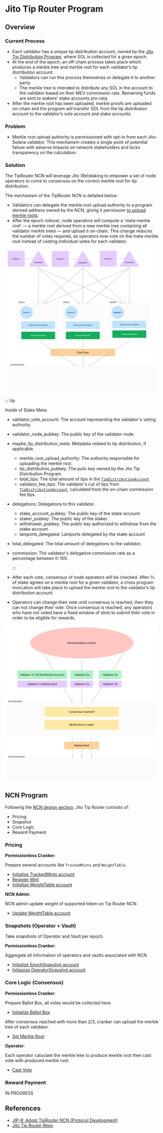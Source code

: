 # Jito Tip Router Program

## Overview

### Current Process

- Each validator has a unique tip distribution account, owned by the [Jito Tip Distribution Program], where SOL is collected for a given epoch.
- At the end of the epoch, an off-chain process takes place which produces a merkle tree and merkle root for each validator’s tip distribution account. 
    - Validators can run this process themselves or delegate it to another party.
    - The merkle tree is intended to distribute any SOL in the account to the validator based on their MEV commission rate. Remaining funds are sent to stakers’ stake accounts pro-rata.
- After the merkle root has been uploaded, merkle proofs are uploaded on-chain and the program will transfer SOL from the tip distribution account to the validator’s vote account and stake accounts. 

### Problem

- Merkle root upload authority is permissioned with opt-in from each Jito-Solana validator. This mechanism creates a single point of potential failure with adverse impacts on network stakeholders and lacks transparency on the calculation.

### Solution

The TipRouter NCN will leverage Jito (Re)staking to empower a set of node operators to come to consensus on the correct merkle root for tip distribution.

The mechanism of the TipRouter NCN is detailed below:

- Validators can delegate the merkle root upload authority to a program derived address owned by the NCN, giving it permission [to upload merkle roots].
- After the epoch rollover, node operators will compute a 'meta merkle root' — a merkle root derived from a new merkle tree containing all validator merkle trees — and upload it on-chain. This change reduces the number of votes required, as operators now vote on the meta merkle root instead of casting individual votes for each validator.

![](./images/cast_vote.png)

::: tip

Inside of Stake Meta:

- validator_vote_account: The account representing the validator's voting authority.
- validator_node_pubkey: The public key of the validator node.
- maybe_tip_distribution_meta: Metadata related to tip distribution, if applicable.
    - merkle_root_upload_authority: The authority responsible for uploading the merkle root.
    - tip_distribution_pubkey: The pulic key owned by the Jito Tip Distribution Program.
    - total_tips: The total amount of tips in the [`TipDistributionAccount`]
    - validator_fee_bps: The validator's cut of tips from [`TipDistributionAccount`], calculated from the on-chain commission fee bps.
- delegations: Delegations to this validator.
    - stake_account_pubkey: The public key of the stake account.
    - staker_pubkey: The public key of the staker.
    - withdrawer_pubkey: The public key authorized to withdraw from the stake account.
    - lamports_delegated: Lamports delegated by the stake account
- total_delegated: The total amount of delegations to the validator.
- commission: The validator's delegation commission rate as a percentage between 0-100.

  :::

- After each vote, consensus of node operators will be checked. After ⅔ of stake agrees on a merkle root for a given validator, a cross program invocation will take place to upload the merkle root to the validator’s tip distribution account.
- Operators can change their vote until consensus is reached, then they can not change their vote. Once consensus is reached, any operators who have not voted have a fixed window of slots to submit their vote in order to be eligible for rewards.

![](./images/upload.png)

[Jito Tip Distribution Program]: https://github.com/jito-foundation/jito-programs/blob/master/mev-programs/programs/tip-distribution/src/lib.rs
[to upload merkle roots]: https://github.com/jito-foundation/jito-tip-router/blob/022fee74773170b76d1f8aad8c8edc71fd387e05/program/src/set_merkle_root.rs#L61-L80
[`TipDistributionAccount`]: https://github.com/jito-foundation/jito-programs/blob/6bf84c19db9208a16e226074c666c965f5429d88/mev-programs/programs/tip-distribution/src/state.rs#L29-L54

## NCN Program

Following the [NCN design section], Jito Tip Router consists of:

- Pricing
- Snapshot
- Core Logic
- Reward Payment


[NCN design section]: /guide/ncn-design.md

### Pricing

**Permissionless Cranker**:

Prepare several accounts like `TrackedMints` and `WeightTable`.

- [Initialize TrackedMints account](https://github.com/jito-foundation/jito-tip-router/blob/master/program/src/initialize_tracked_mints.rs)
- [Register Mint](https://github.com/jito-foundation/jito-tip-router/blob/master/program/src/register_mint.rs)
- [Initialize WeightTable account](https://github.com/jito-foundation/jito-tip-router/blob/master/program/src/initialize_weight_table.rs)

**NCN Admin**:

NCN admin update *weight* of supported token on Tip Router NCN.

- [Update WeightTable account](https://github.com/jito-foundation/jito-tip-router/blob/master/program/src/admin_update_weight_table.rs)

### Snapshots (Operator + Vault)

Take snapshots of Operator and Vault per epoch.

**Permissionless Cranker**:

Aggregate all information of operators and vaults associated with NCN

- [Initialize EpochSnapshot account](https://github.com/jito-foundation/jito-tip-router/blob/master/program/src/initialize_epoch_snapshot.rs)
- [Initiazize OperatorSnapshot account](https://github.com/jito-foundation/jito-tip-router/blob/master/program/src/initialize_operator_snapshot.rs)

### Core Logic (Consensus)

**Permissionless Cranker**:

Prepare Ballot Box, all votes would be collected here.

- [Initialize Ballot Box](https://github.com/jito-foundation/jito-tip-router/blob/master/program/src/initialize_ballot_box.rs)

After consensus reached with more than 2/3, cranker can upload the merkle tree of each validator.

- [Set Merkle Root](https://github.com/jito-foundation/jito-tip-router/blob/master/program/src/set_merkle_root.rs)

**Operator**:

Each operator caluclate the merkle tree to produce merkle root then cast vote with produced merkle root.

- [Cast Vote](https://github.com/jito-foundation/jito-tip-router/blob/master/program/src/cast_vote.rs)

### Reward Payment

IN PROGRESS

## References
- [JIP-8: Adopt TipRouter NCN (Protocol Development)](https://forum.jito.network/t/jip-8-adopt-tiprouter-ncn-protocol-development/413)
- [Jito Tip Router Repo](https://github.com/jito-foundation/jito-tip-router/tree/master)
